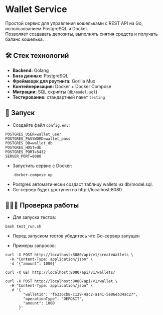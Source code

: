 # Wallet Service

Простой сервис для управления кошельками с REST API на Go, использованием PostgreSQL и Docker.  
Позволяет создавать депозиты, выполнять снятия средств и получать баланс кошелька.  

## 🛠 Стек технологий

- **Backend:** Golang  
- **База данных:** PostgreSQL  
- **Фреймворк для роутинга:** Gorilla Mux  
- **Контейнеризация:** Docker + Docker Compose  
- **Миграции:** SQL скрипты (`db/model.sql`)  
- **Тестирование:** стандартный пакет `testing`  


## 🐳 Запуск

- Создайте файл `config.env`:

```env
POSTGRES_USER=wallet_user
POSTGRES_PASSWORD=wallet_pass
POSTGRES_DB=wallet_db
POSTGRES_HOST=db
POSTGRES_PORT=5432
SERVER_PORT=8080
```
- Запустить сервис с Docker:

```
    docker-compose up
```
- Postgres автоматически создаст таблицу wallets из db/model.sql.
- Go-сервер будет доступен на http://localhost:8080.

## 👨🏻‍💻 Проверка работы

- Для запуска тестов:

```
bash test_run.sh
```
- Перед запуском тестов убедитесь что Go-сервер запущен

- Примеры запросов:

```
curl -X POST http://localhost:8080/api/v1/createWallets \
  -H "Content-Type: application/json" \
  -d '{"amount": 1000}'

curl -X GET http://localhost:8080/api/v1/wallets/

curl -X POST http://localhost:8080/api/v1/wallet \
  -H "Content-Type: application/json" \
  -d '{
        "walletId": "f6336cb8-c129-4ac2-a141-5e86eb34ac27",
        "operationType": "DEPOSIT",
        "amount": 1000
      }'
```